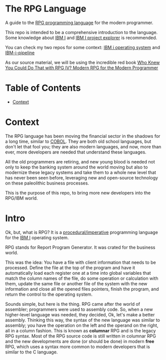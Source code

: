 # The RPG Language

A guide to the [RPG programming language](https://en.wikipedia.org/wiki/IBM_RPG) for the modern programmer.

This repo is intended to be a comprehensive introduction to the language. Some knowledge about [IBM I](https://en.wikipedia.org/wiki/IBM_i) and [IBM I project explorer](https://ibm.github.io/vscode-ibmi-projectexplorer/#/) is recommended.

You can check my two repos for some context: [IBM i operating system](https://github.com/kraudy/ibmi_os) and [IBM-i-pipeline](https://github.com/kraudy/IBM-i-pipeline)

As our source material, we will be using the incredible red book [Who Knew You Could Do That with RPG IV? Modern RPG for the Modern Programmer](https://www.redbooks.ibm.com/redbooks/pdfs/sg245402.pdf) 

# Table of Contents

- [Context](#context)

# Context

The RPG language has been moving the financial sector in the shadows for a long time, similar to [COBOL](https://en.wikipedia.org/wiki/COBOL). They are both old school languages, but don't let that fool you; they are also modern languages, and now, more than ever, more developers are needed that understand these languages. 

All the old programmers are retiring, and new young blood is needed not only to keep the banking system around the world moving but also to modernize these legacy systems and take them to a whole new level that has never been seen before, leveraging new and open-source technology on these paleolithic business processes. 

This is the purpose of this repo, to bring more new developers into the RPG/IBM world.

# Intro

Ok, but, what is RPG? It is a [procedural/imperative](https://en.wikipedia.org/wiki/Procedural_programming) programming language for the [IBM I](https://en.wikipedia.org/wiki/IBM_i) operating system. 

RPG stands for Report Program Generator. It was crated for the business world. 

This was the idea: You have a file with client information that needs to be processed. Define the file at the top of the program and have it automatically load each register one at a time into global variables that match the column names of the file, do some operation or calculation with them, update the same file or another file of the system with the new information and close all the opened files pointers, finish the program, and return the control to the operating system.

Sounds simple, but here is the thing. RPG came after the world of assembler; programmers were used to assembly code. So, when a new higher-level language was needed, they decided, Ok, let's make a better assembly. Thinking this way, the syntax of the new language was similar to assembly; you have the operation on the left and the operand on the right, all in a column fashion. This is known as **columnar** RPG and is the legacy RPG syntax. Most of the RPG source code is still written in columnar RPG and the new developments are done (or should be done) in modern **free** RPG, which uses a syntax more common to modern developers that is similar to the C language.



